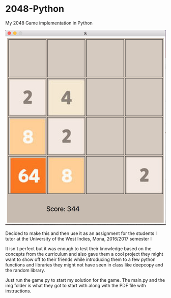 # 2048-Python
My 2048 Game implementation in Python

![Game Screenshot](game_screenshot.png?raw=true "Game Screenshot")

Decided to make this and then use it as an assignment for the students I tutor at the University of the West Indies, Mona, 2016/2017 semester I

It isn't perfect but it was enough to test their knowledge based on the concepts from the curriculum and also gave them a cool project they might want to show off to their friends while introducing them to a few python functions and libraries
they might not have seen in class like deepcopy and the random library. 

Just run the game.py to start my solution for the game. The main.py and the img folder is what they got to start with along with the PDF file with instructions.

